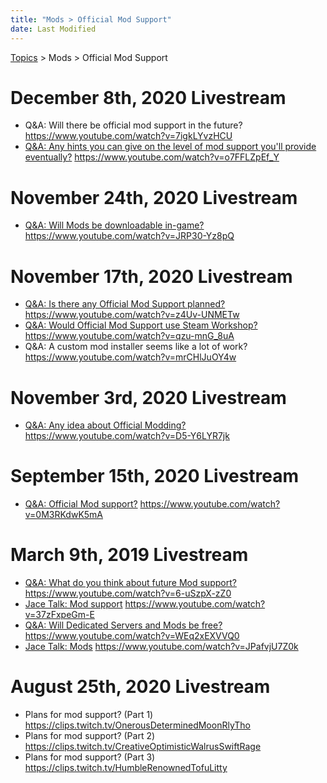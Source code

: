 ```yaml
---
title: "Mods > Official Mod Support"
date: Last Modified
---
```

[Topics](../../topics.md) > Mods > Official Mod Support

# December 8th, 2020 Livestream
* Q&A: Will there be official mod support in the future? https://www.youtube.com/watch?v=7igkLYvzHCU
* [Q&A: Any hints you can give on the level of mod support you'll provide eventually?](../../transcriptions/yt-o7FFLZpEf_Y.md) https://www.youtube.com/watch?v=o7FFLZpEf_Y

# November 24th, 2020 Livestream
* [Q&A: Will Mods be downloadable in-game?](../../transcriptions/yt-JRP30-Yz8pQ.md) https://www.youtube.com/watch?v=JRP30-Yz8pQ

# November 17th, 2020 Livestream
* [Q&A: Is there any Official Mod Support planned?](../../transcriptions/yt-z4Uv-UNMETw.md) https://www.youtube.com/watch?v=z4Uv-UNMETw
* [Q&A: Would Official Mod Support use Steam Workshop?](../../transcriptions/yt-qzu-mnG_8uA.md) https://www.youtube.com/watch?v=qzu-mnG_8uA
* Q&A: A custom mod installer seems like a lot of work? https://www.youtube.com/watch?v=mrCHlJuOY4w

# November 3rd, 2020 Livestream
* [Q&A: Any idea about Official Modding?](../../transcriptions/yt-D5-Y6LYR7jk.md) https://www.youtube.com/watch?v=D5-Y6LYR7jk

# September 15th, 2020 Livestream
* [Q&A: Official Mod support?](../../transcriptions/yt-0M3RKdwK5mA.md) https://www.youtube.com/watch?v=0M3RKdwK5mA

# March 9th, 2019 Livestream
* [Q&A: What do you think about future Mod support?](../../transcriptions/yt-6-uSzpX-zZ0.md) https://www.youtube.com/watch?v=6-uSzpX-zZ0
* [Jace Talk: Mod support](../../transcriptions/yt-37zFxpeGm-E.md) https://www.youtube.com/watch?v=37zFxpeGm-E
* [Q&A: Will Dedicated Servers and Mods be free?](../../transcriptions/yt-WEq2xEXVVQ0.md) https://www.youtube.com/watch?v=WEq2xEXVVQ0
* [Jace Talk: Mods](../../transcriptions/yt-JPafvjU7Z0k.md) https://www.youtube.com/watch?v=JPafvjU7Z0k

# August 25th, 2020 Livestream
* Plans for mod support? (Part 1) https://clips.twitch.tv/OnerousDeterminedMoonRlyTho
* Plans for mod support? (Part 2) https://clips.twitch.tv/CreativeOptimisticWalrusSwiftRage
* Plans for mod support? (Part 3) https://clips.twitch.tv/HumbleRenownedTofuLitty
